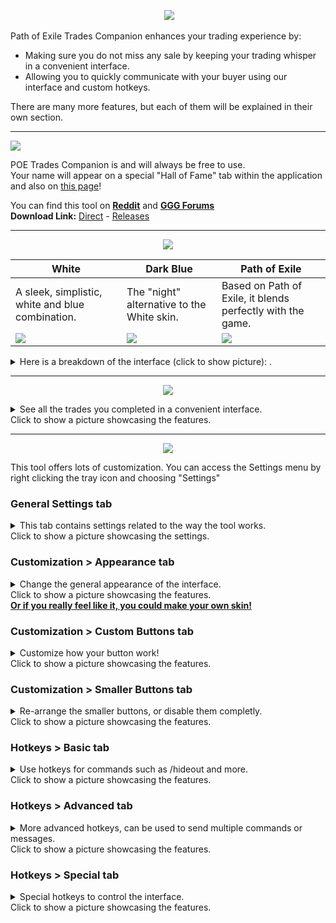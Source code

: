 
<p align="center">
  <img src="https://github.com/lemasato/POE-Trades-Companion/raw/dev/Resources/Others/Banners/Trades Companion.png">
</p> <!-- TC Banner -->
    
Path of Exile Trades Companion enhances your trading experience by:      
- Making sure you do not miss any sale by keeping your trading whisper in a convenient interface.      
- Allowing you to quickly communicate with your buyer using our interface and custom hotkeys.      
    
There are many more features, but each of them will be explained in their own section.  

***
  
<a href="https://www.paypal.com/cgi-bin/webscr?cmd=_s-xclick&hosted_button_id=BSWU76BLQBMCU"><img src="https://github.com/lemasato/POE-Trades-Companion/raw/dev/Resources/Others/Banners/Donate using PayPal.png"></a> <!-- Paypal Banner -->
    
POE Trades Companion is and will always be free to use.  
Your name will appear on a special "Hall of Fame" tab within the application and also on [this page](https://github.com/lemasato/POE-Trades-Companion/wiki/Support)!  

You can find this tool on **[Reddit](https://www.reddit.com/r/pathofexile/comments/57oo3h)** and **[GGG Forums](https://www.pathofexile.com/forum/view-thread/1755148)**      
**Download Link:** [Direct](https://raw.githubusercontent.com/lemasato/POE-Trades-Companion/master/POE%20Trades%20Companion.exe) - [Releases](https://github.com/lemasato/POE-Trades-Companion/releases/latest)    

***

<p align="center">
  <img src="https://github.com/lemasato/POE-Trades-Companion/raw/dev/Resources/Others/Banners/Interface.png">
</p> <!-- Interface Banner -->

|White|Dark Blue|Path of Exile|  
|---|---|---|  
|A sleek, simplistic, white and blue combination.|The "night" alternative to the White skin.|Based on Path of Exile, it blends perfectly with the game.|
|![](https://github.com/lemasato/POE-Trades-Companion/raw/dev/Resources/Skins/White/Preview.png)|![](https://github.com/lemasato/POE-Trades-Companion/raw/dev/Resources/Skins/Dark%20Blue/Preview.png)|![](https://github.com/lemasato/POE-Trades-Companion/raw/dev/Resources/Skins/Path%20of%20Exile/Preview.png)
<details>
  <summary>Here is a breakdown of the interface (click to show picture):
.</summary>
 <img src="https://github.com/lemasato/POE-Trades-Companion/raw/dev/Resources/Others/Help/Trades GUI.png">
</details>

***

<p align="center">
  <img src="https://github.com/lemasato/POE-Trades-Companion/raw/dev/Resources/Others/Banners/Trading Stats.png">
</p> <!-- Trading Stats Banner -->
<details>
  <summary>See all the trades you completed in a convenient interface.
<br>Click to show a picture showcasing the features.</summary>
 <img src="https://github.com/lemasato/POE-Trades-Companion/raw/dev/Resources/Others/Help/My Stats GUI.png">
</details>      

***
<p align="center">
  <img src="https://github.com/lemasato/POE-Trades-Companion/raw/dev/Resources/Others/Banners/Settings.png">
</p> <!-- Settings Banner -->
This tool offers lots of customization.    
You can access the Settings menu by right clicking the tray icon and choosing "Settings"    
    
### General Settings tab    
    
<details>
  <summary>This tab contains settings related to the way the tool works.
<br>Click to show a picture showcasing the settings.</summary>
 <img src="https://github.com/lemasato/POE-Trades-Companion/raw/dev/Resources/Others/Help/Settings Tab.png">
</details>    

### Customization > Appearance tab    
    
<details>
  <summary>Change the general appearance of the interface.
<br>Click to show a picture showcasing the features.</summary>
 <img src="https://github.com/lemasato/POE-Trades-Companion/raw/dev/Resources/Others/Help/Settings Appearance Tab.png">
</details>     
<b><a href="https://github.com/lemasato/POE-Trades-Companion/wiki/Creating-Your-Skin">Or if you really feel like it, you could make your own skin!</a></b>
    
### Customization > Custom Buttons tab    
    
<details>
  <summary>Customize how your button work!
<br>Click to show a picture showcasing the features.</summary>
 <img src="https://github.com/lemasato/POE-Trades-Companion/raw/dev/Resources/Others/Help/Settings Custom Buttons Tab.png">
</details>    
    
### Customization > Smaller Buttons tab    

<details>
  <summary>Re-arrange the smaller buttons, or disable them completly.
<br>Click to show a picture showcasing the features.</summary>
 <img src="https://github.com/lemasato/POE-Trades-Companion/raw/dev/Resources/Others/Help/Settings Smaller Buttons Tab.png">
</details>    
    
### Hotkeys > Basic tab    
    
<details>
  <summary>Use hotkeys for commands such as /hideout and more.
<br>Click to show a picture showcasing the features.</summary>
 <img src="https://github.com/lemasato/POE-Trades-Companion/raw/dev/Resources/Others/Help/Settings Hotkeys Basic Tab.png">
</details>    
    
### Hotkeys > Advanced tab    
    
<details>
  <summary>More advanced hotkeys, can be used to send multiple commands or messages.
<br>Click to show a picture showcasing the features.</summary>
 <img src="https://github.com/lemasato/POE-Trades-Companion/raw/dev/Resources/Others/Help/Settings Hotkeys Advanced Tab.png">
</details>    
    
### Hotkeys > Special tab    
    
<details>
  <summary>Special hotkeys to control the interface.
<br>Click to show a picture showcasing the features.</summary>
 <img src="https://github.com/lemasato/POE-Trades-Companion/raw/dev/Resources/Others/Help/Settings Hotkeys Special Tab.png">
</details>        
